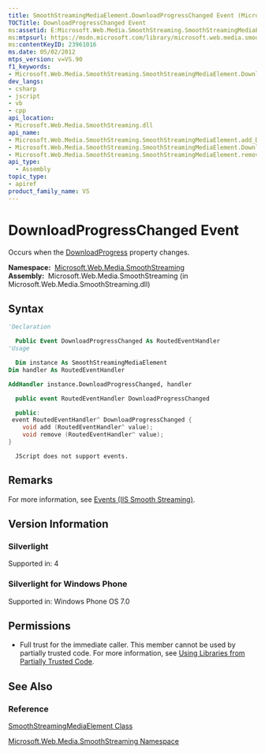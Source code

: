 ```yaml
---
title: SmoothStreamingMediaElement.DownloadProgressChanged Event (Microsoft.Web.Media.SmoothStreaming)
TOCTitle: DownloadProgressChanged Event
ms:assetid: E:Microsoft.Web.Media.SmoothStreaming.SmoothStreamingMediaElement.DownloadProgressChanged
ms:mtpsurl: https://msdn.microsoft.com/library/microsoft.web.media.smoothstreaming.smoothstreamingmediaelement.downloadprogresschanged(v=VS.90)
ms:contentKeyID: 23961016
ms.date: 05/02/2012
mtps_version: v=VS.90
f1_keywords:
- Microsoft.Web.Media.SmoothStreaming.SmoothStreamingMediaElement.DownloadProgressChanged
dev_langs:
- csharp
- jscript
- vb
- cpp
api_location:
- Microsoft.Web.Media.SmoothStreaming.dll
api_name:
- Microsoft.Web.Media.SmoothStreaming.SmoothStreamingMediaElement.add_DownloadProgressChanged
- Microsoft.Web.Media.SmoothStreaming.SmoothStreamingMediaElement.DownloadProgressChanged
- Microsoft.Web.Media.SmoothStreaming.SmoothStreamingMediaElement.remove_DownloadProgressChanged
api_type:
  - Assembly
topic_type:
- apiref
product_family_name: VS
---
```


# DownloadProgressChanged Event

Occurs when the [DownloadProgress](smoothstreamingmediaelement-downloadprogress-property-microsoft-web-media-smoothstreaming_1.md) property changes.

**Namespace:**  [Microsoft.Web.Media.SmoothStreaming](microsoft-web-media-smoothstreaming-namespace_1.md)  
**Assembly:**  Microsoft.Web.Media.SmoothStreaming (in Microsoft.Web.Media.SmoothStreaming.dll)

## Syntax

```vb
'Declaration

  Public Event DownloadProgressChanged As RoutedEventHandler
'Usage

  Dim instance As SmoothStreamingMediaElement
Dim handler As RoutedEventHandler

AddHandler instance.DownloadProgressChanged, handler
```

```csharp
  public event RoutedEventHandler DownloadProgressChanged
```

```cpp
  public:
 event RoutedEventHandler^ DownloadProgressChanged {
    void add (RoutedEventHandler^ value);
    void remove (RoutedEventHandler^ value);
}
```

```jscript
  JScript does not support events.
```

## Remarks

For more information, see [Events (IIS Smooth Streaming)](events.md).

## Version Information

### Silverlight

Supported in: 4  

### Silverlight for Windows Phone

Supported in: Windows Phone OS 7.0  

## Permissions

  - Full trust for the immediate caller. This member cannot be used by partially trusted code. For more information, see [Using Libraries from Partially Trusted Code](https://msdn.microsoft.com/library/8skskf63).

## See Also

### Reference

[SmoothStreamingMediaElement Class](smoothstreamingmediaelement-class-microsoft-web-media-smoothstreaming_1.md)

[Microsoft.Web.Media.SmoothStreaming Namespace](microsoft-web-media-smoothstreaming-namespace_1.md)

